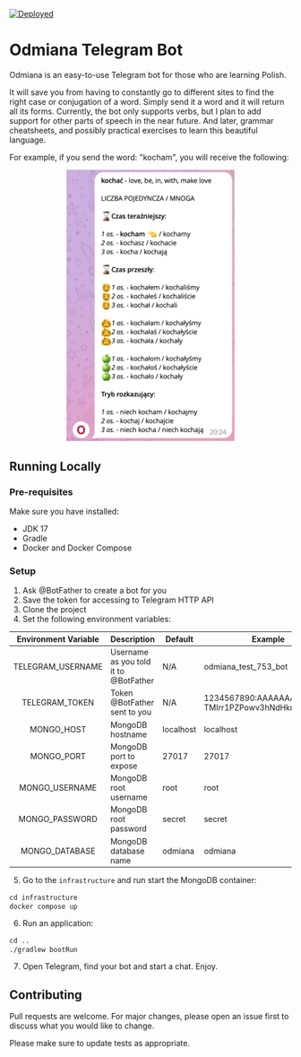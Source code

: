 [![Deployed](https://github.com/jazzman/odmiana/actions/workflows/cicd.yml/badge.svg)](https://github.com/jazzman/odmiana/actions/workflows/cicd.yml)

# Odmiana Telegram Bot

Odmiana is an easy-to-use Telegram bot for those who are learning Polish.

It will save you from having to constantly go to different sites to find the right case or conjugation of a word. Simply send it a word and it will return all its forms.
Currently, the bot only supports verbs, but I plan to add support for other parts of speech in the near future. And later, grammar cheatsheets, and possibly practical exercises to learn this beautiful language.

For example, if you send the word: "kocham", you will receive the following:

<p align="center">
    <img src="assets/response.png" alt="Odmiana response" width="300px">
</p>

## Running Locally

### Pre-requisites

Make sure you have installed:
- JDK 17
- Gradle
- Docker and Docker Compose

### Setup

1. Ask @BotFather to create a bot for you
2. Save the token for accessing to Telegram HTTP API
3. Clone the project
4. Set the following environment variables:

| Environment Variable | Description                           | Default   | Example                                        |
|:--------------------:|---------------------------------------|-----------|------------------------------------------------|
| TELEGRAM_USERNAME    | Username as you told it to @BotFather | N/A       | odmiana_test_753_bot                           |
| TELEGRAM_TOKEN       | Token @BotFather sent to you          | N/A       | 1234567890:AAAAAAA-TMIrr1PZPowv3hNdHkn2eEMnjq8 |
| MONGO_HOST           | MongoDB hostname                      | localhost | localhost                                      |
| MONGO_PORT           | MongoDB port to expose                | 27017     | 27017                                          |
| MONGO_USERNAME       | MongoDB root username                 | root      | root                                           |
| MONGO_PASSWORD       | MongoDB root password                 | secret    | secret                                         |
| MONGO_DATABASE       | MongoDB database name                 | odmiana   | odmiana                                        |

5. Go to the `infrastructure` and run start the MongoDB container:

```shell
cd infrastructure
docker compose up
```

6. Run an application:

```shell
cd ..
./gradlew bootRun
```

7. Open Telegram, find your bot and start a chat. Enjoy.

## Contributing

Pull requests are welcome. For major changes, please open an issue first
to discuss what you would like to change.

Please make sure to update tests as appropriate.
